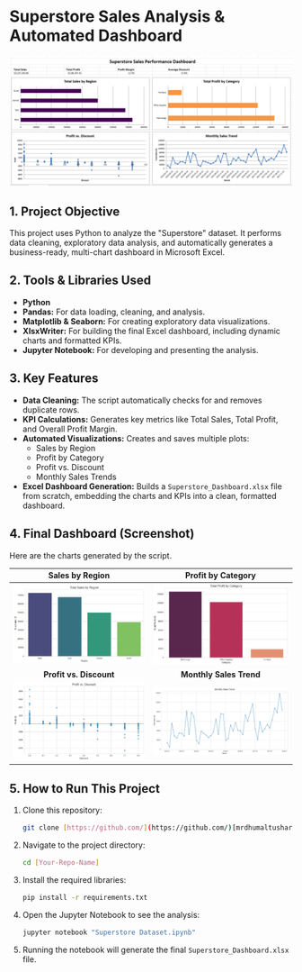 # Superstore Sales Analysis & Automated Dashboard

![Screenshot of the final Excel Dashboard](https://github.com/mrdhumaltushar/Superstore-Analysis-Project/blob/main/Dashboard%20Image.png)

## 1. Project Objective

This project uses Python to analyze the "Superstore" dataset. It performs data cleaning, exploratory data analysis, and automatically generates a business-ready, multi-chart dashboard in Microsoft Excel.

## 2. Tools & Libraries Used

* **Python**
* **Pandas:** For data loading, cleaning, and analysis.
* **Matplotlib & Seaborn:** For creating exploratory data visualizations.
* **XlsxWriter:** For building the final Excel dashboard, including dynamic charts and formatted KPIs.
* **Jupyter Notebook:** For developing and presenting the analysis.

## 3. Key Features

* **Data Cleaning:** The script automatically checks for and removes duplicate rows.
* **KPI Calculations:** Generates key metrics like Total Sales, Total Profit, and Overall Profit Margin.
* **Automated Visualizations:** Creates and saves multiple plots:
    * Sales by Region
    * Profit by Category
    * Profit vs. Discount
    * Monthly Sales Trends
* **Excel Dashboard Generation:** Builds a `Superstore_Dashboard.xlsx` file from scratch, embedding the charts and KPIs into a clean, formatted dashboard.

## 4. Final Dashboard (Screenshot)

Here are the charts generated by the script.

| Sales by Region                               | Profit by Category                                |
| :--------------------------------------------: | :-----------------------------------------------: |
| ![Sales by Region](https://github.com/mrdhumaltushar/Superstore-Analysis-Project/blob/main/Image%204.png)        | ![Profit by Category](https://github.com/mrdhumaltushar/Superstore-Analysis-Project/blob/main/Image%203.png)     |
| **Profit vs. Discount** | **Monthly Sales Trend** |
| ![Profit vs. Discount](https://github.com/mrdhumaltushar/Superstore-Analysis-Project/blob/main/Image%202.png) | ![Monthly Sales Trend](https://github.com/mrdhumaltushar/Superstore-Analysis-Project/blob/main/Image%201.png) |

## 5. How to Run This Project

1.  Clone this repository:
    ```bash
    git clone [https://github.com/](https://github.com/)[mrdhumaltushar]/[Superstore-Analysis-Project].git
    ```
2.  Navigate to the project directory:
    ```bash
    cd [Your-Repo-Name]
    ```
3.  Install the required libraries:
    ```bash
    pip install -r requirements.txt
    ```
4.  Open the Jupyter Notebook to see the analysis:
    ```bash
    jupyter notebook "Superstore Dataset.ipynb"
    ```
5.  Running the notebook will generate the final `Superstore_Dashboard.xlsx` file.
